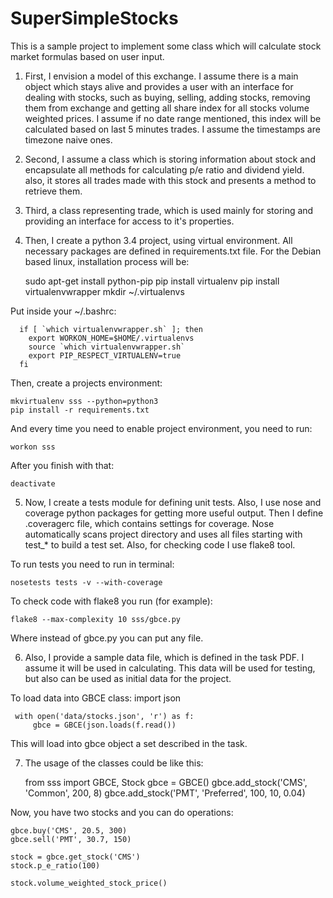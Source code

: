 # SuperSimpleStocks

This is a sample project to implement some class which will calculate 
stock market formulas based on user input.
 
1. First, I envision a model of this exchange. I assume there is a main 
object which stays alive and provides a user with an interface for 
dealing with stocks, such as buying, selling, adding stocks, removing 
them from exchange and getting all share index for all stocks volume 
weighted prices. I assume if no date range mentioned, this index will
be calculated based on last 5 minutes trades. I assume the timestamps
are timezone naive ones.
 
2. Second, I assume a class which is storing information about stock and 
encapsulate all methods for calculating p/e ratio and dividend yield.
also, it stores all trades made with this stock and presents a method
to retrieve them.

3. Third, a class representing trade, which is used mainly for
storing and providing an interface for access to it's properties.
 
4. Then, I create a python 3.4 project, using virtual environment. All 
necessary packages are defined in requirements.txt file. For the Debian
based linux, installation process will be:


	 sudo apt-get install python-pip
     pip install virtualenv
     pip install virtualenvwrapper
     mkdir ~/.virtualenvs


Put inside your ~/.bashrc:
 
      if [ `which virtualenvwrapper.sh` ]; then 
        export WORKON_HOME=$HOME/.virtualenvs
        source `which virtualenvwrapper.sh`
        export PIP_RESPECT_VIRTUALENV=true
      fi

Then, create a projects environment:

    mkvirtualenv sss --python=python3
    pip install -r requirements.txt
 
And every time you need to enable project environment, you need to
 run:
 
    workon sss
 
After you finish with that:
 
    deactivate
 
5. Now, I create a tests module for defining unit tests. Also, I use
nose and coverage python packages for getting more useful output. Then
I define .coveragerc file, which contains settings for coverage. Nose
automatically scans project directory and uses all files starting with
test_* to build a test set. Also, for checking code I use flake8 tool.
  
To run tests you need to run in terminal:
  
    nosetests tests -v --with-coverage
    
To check code with flake8 you run (for example):

    flake8 --max-complexity 10 sss/gbce.py

Where instead of gbce.py you can put any file.
  
6. Also, I provide a sample data file, which is defined in the task PDF.
I assume it will be used in calculating. This data will be used for
testing, but also can be used as initial data for the project.
 
To load data into GBCE class:
     import json
  
     with open('data/stocks.json', 'r') as f:
         gbce = GBCE(json.loads(f.read())
          
This will load into gbce object a set described in the task.
   
7. The usage of the classes could be like this:


     from sss import GBCE, Stock
     gbce = GBCE()
     gbce.add_stock('CMS', 'Common', 200, 8)
     gbce.add_stock('PMT', 'Preferred', 100, 10, 0.04)


Now, you have two stocks and you can do operations:


    gbce.buy('CMS', 20.5, 300)
    gbce.sell('PMT', 30.7, 150)

    stock = gbce.get_stock('CMS')
    stock.p_e_ratio(100)
    
    stock.volume_weighted_stock_price()
